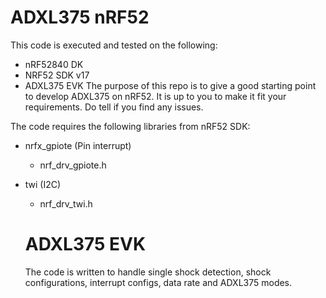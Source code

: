 # ADXL375 nRF52
This code is executed and tested on the following:
- nRF52840 DK
- NRF52 SDK v17
- ADXL375 EVK
The purpose of this repo is to give a good starting point to develop ADXL375 on nRF52. It is up to you to make it fit your requirements. Do tell if you find any issues. 

The code requires the following libraries from nRF52 SDK:
- nrfx_gpiote (Pin interrupt)
  - nrf_drv_gpiote.h
- twi (I2C)
  - nrf_drv_twi.h
  
  # ADXL375 EVK 
  The code is written to handle single shock detection, shock configurations, interrupt configs, data rate and ADXL375 modes. 
